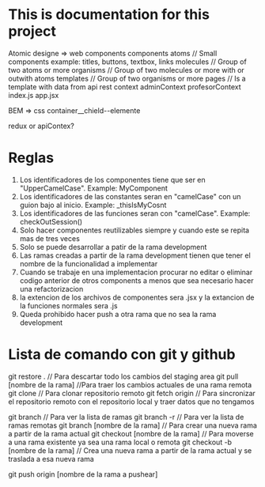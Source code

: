 # This is documentation for this project

Atomic designe => web components
    components
        atoms       // Small components example: titles, buttons, textbox, links
        molecules   // Group of two atoms or more
        organisms   // Group of two molecules or more with or outwith atoms
        templates   // Group of two organisms or more 
        pages       // Is a template with data from api rest
    context 
        adminContext
        profesorContext
    index.js
    app.jsx

BEM => css
    container__chield--elemente

redux or apiContex?

# Reglas
1) Los identificadores de los componentes tiene que ser en "UpperCamelCase". Example: MyComponent
2) Los identificadores de las constantes seran en "camelCase" con un guion bajo al inicio. Example: _thisIsMyCosnt
3) Los identificadores de las funciones seran con "camelCase". Example: checkOutSession()
4) Solo hacer componentes reutilizables siempre y cuando este se repita mas de tres veces
5) Solo se puede desarrollar a patir de la rama development
6) Las ramas creadas a partir de la rama development tienen que tener el nombre de la funcionalidad a implementar
7) Cuando se trabaje en una implementacion procurar no editar o eliminar codigo anterior de otros components a menos que sea necesario hacer una refactorizacion
8) la extencion de los archivos de componentes sera .jsx y la extancion de la funciones normales sera .js
9) Queda prohibido hacer push a otra rama que no sea la rama development

# Lista de comando con git y github
git restore . // Para descartar todo los cambios del staging area
git pull [nombre de la rama]   //Para traer los cambios actuales de una rama remota
git clone // Para clonar repositorio remoto
git fetch origin // Para sincronizar el repositorio remoto con el repositorio local y traer datos que no tengamos

git branch // Para ver la lista de ramas 
git branch -r // Para ver la lista de ramas remotas 
git branch [nombre de la rama] // Para crear una nueva rama a partir de la rama actual
git checkout [nombre de la rama] // Para moverse a una rama existente ya sea una rama local o remota
git checkout -b [nombre de la rama]  // Crea una nueva rama a partir de la rama actual y se traslada a esa nueva rama

git push origin [nombre de la rama a pushear]